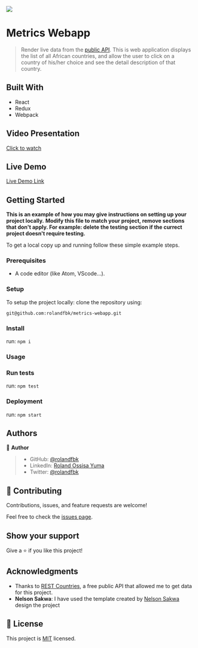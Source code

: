 ![](https://img.shields.io/badge/Microverse-blueviolet)

# Metrics Webapp

> Render live data from the [public API](https://restcountries.com/v3.1/all). This is web application displays the list of all African countries, and allow the user to click on a country of his/her choice and see the detail description of that country.


## Built With

- React
- Redux
- Webpack


## Video Presentation

[Click to watch](https://www.loom.com/share/4809974b42934bddb8567e70bf0882bd)


## Live Demo

[Live Demo Link](https://gorgeous-biscuit-91843d.netlify.app/)


## Getting Started

**This is an example of how you may give instructions on setting up your project locally.**
**Modify this file to match your project, remove sections that don't apply. For example: delete the testing section if the currect project doesn't require testing.**


To get a local copy up and running follow these simple example steps.

### Prerequisites
- A code editor (like Atom, VScode...).

### Setup
To setup the project locally: clone the repository using:
```
git@github.com:rolandfbk/metrics-webapp.git
```

### Install
run: `npm i`

### Usage

### Run tests
run: `npm test`

### Deployment
run: ```npm start```



## Authors

👤 **Author**

>- GitHub: [@rolandfbk](https://github.com/rolandfbk)
>- LinkedIn: [Roland Ossisa Yuma](https://linkedin.com/in/roland-ossisa-yuma-4595547b)
>- Twitter: [@rolandfbk](https://twitter.com/rolandfbk)

## 🤝 Contributing

Contributions, issues, and feature requests are welcome!

Feel free to check the [issues page](../../issues/).

## Show your support

Give a ⭐️ if you like this project!

## Acknowledgments

- Thanks to [REST Countries](https://restcountries.com/), a free public API that allowed me to get data for this project.
- **Nelson Sakwa**: I have used the template created by [Nelson Sakwa](https://www.behance.net/gallery/31579789/Ballhead-App-(Free-PSDs)) design the project

## 📝 License

This project is [MIT](./MIT.md) licensed.
